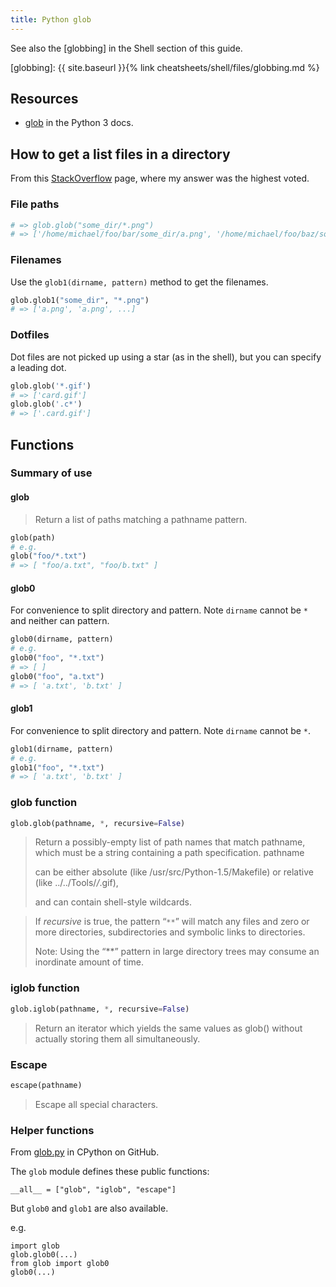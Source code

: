 ```yaml
---
title: Python glob
---
```


See also the [globbing] in the Shell section of this guide.

[globbing]: {{ site.baseurl }}{% link cheatsheets/shell/files/globbing.md %}


## Resources

- [glob](https://docs.python.org/3/library/glob.html) in the Python 3 docs.


## How to get a list files in a directory

From this [StackOverflow](https://stackoverflow.com/questions/29847426/python-glob-without-absolute-path/50065317#50065317) page, where my answer was the highest voted.

### File paths

```python
# => glob.glob("some_dir/*.png")
# => ['/home/michael/foo/bar/some_dir/a.png', '/home/michael/foo/baz/some_dir/b.png', ]
```

### Filenames

Use the `glob1(dirname, pattern)` method to get the filenames.

```python
glob.glob1("some_dir", "*.png")
# => ['a.png', 'a.png', ...]
```


### Dotfiles

Dot files are not picked up using a star (as in the shell), but you can specify a leading dot.

```python
glob.glob('*.gif')
# => ['card.gif']
glob.glob('.c*')
# => ['.card.gif']
```


## Functions

### Summary of use

#### glob

> Return a list of paths matching a pathname pattern.

```python
glob(path)
# e.g.
glob("foo/*.txt")
# => [ "foo/a.txt", "foo/b.txt" ]
```

#### glob0

For convenience to split directory and pattern. Note `dirname` cannot be `*` and neither can pattern.

```python
glob0(dirname, pattern)
# e.g.
glob0("foo", "*.txt")
# => [ ]
glob0("foo", "a.txt")
# => [ 'a.txt', 'b.txt' ]
```

#### glob1

For convenience to split directory and pattern. Note `dirname` cannot be `*`.

```python
glob1(dirname, pattern)
# e.g.
glob1("foo", "*.txt")
# => [ 'a.txt', 'b.txt' ]
```

### glob function

```python
glob.glob(pathname, *, recursive=False)
```

> Return a possibly-empty list of path names that match pathname, which must be a string containing a path specification. pathname
>
> can be either absolute (like /usr/src/Python-1.5/Makefile) or relative (like ../../Tools/*/*.gif),
>
> and can contain shell-style wildcards.

> If _recursive_ is true, the pattern “`**`” will match any files and zero or more directories, subdirectories and symbolic links to directories.
>
> Note: Using the “**” pattern in large directory trees may consume an inordinate amount of time.


### iglob function

```python
glob.iglob(pathname, *, recursive=False)
```

> Return an iterator which yields the same values as glob() without actually storing them all simultaneously.

### Escape

```python
escape(pathname)
```

> Escape all special characters.

### Helper functions

From [glob.py](https://github.com/python/cpython/blob/3.8/Lib/glob.py) in CPython on GitHub.

The `glob` module defines these public functions:

```
__all__ = ["glob", "iglob", "escape"]
```

But `glob0` and `glob1` are also available.

e.g.

```
import glob
glob.glob0(...)
from glob import glob0
glob0(...)
```
